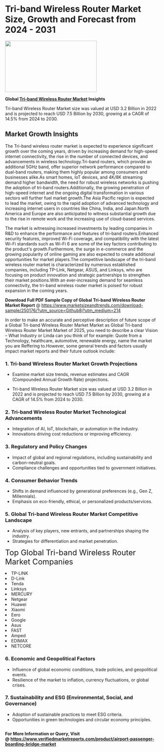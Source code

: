 <H1>Tri-band Wireless Router Market Size, Growth and Forecast from 2024 - 2031</H1><img class="aligncenter size-medium wp-image-584254" src="https://thirdeyenews.in/wp-content/uploads/2024/09/Global-Market-Research-300x168.jpeg" alt="" width="300" height="168" /><p><strong>Global&nbsp;<a href="https://www.marketsizeandtrends.com/download-sample/250176/?utm_source=Github8j?utm_medium=214">Tri-band Wireless Router Market</a> Insights</strong></p><p>Tri-band Wireless Router Market size was valued at USD 3.2 Billion in 2022 and is projected to reach USD 7.5 Billion by 2030, growing at a CAGR of 14.5% from 2024 to 2030.</p><p><h2>Market Growth Insights</h2> <p>The Tri-band wireless router market is expected to experience significant growth over the coming years, driven by increasing demand for high-speed internet connectivity, the rise in the number of connected devices, and advancements in wireless technology.Tri-band routers, which provide an additional 5GHz band, offer superior network performance compared to dual-band routers, making them highly popular among consumers and businesses alike.As smart homes, IoT devices, and 4K/8K streaming demand higher bandwidth, the need for robust wireless networks is pushing the adoption of tri-band routers.Additionally, the growing penetration of high-speed internet and the ongoing digital transformation in various sectors will further fuel market growth.The Asia Pacific region is expected to lead the market, owing to the rapid adoption of advanced technology and increasing internet users in countries like China, India, and Japan.North America and Europe are also anticipated to witness substantial growth due to the rise in remote work and the increasing use of cloud-based services.</p> <p>The market is witnessing increased investments by leading companies in R&D to enhance the performance and features of tri-band routers.Enhanced security features, improved Wi-Fi coverage, and compatibility with the latest Wi-Fi standards such as Wi-Fi 6 are some of the key factors contributing to the product's growth.Furthermore, the surge in e-commerce and the growing popularity of online gaming are also expected to create additional opportunities for market players.The competitive landscape of the tri-band wireless router market is characterized by numerous established companies, including TP-Link, Netgear, ASUS, and Linksys, who are focusing on product innovation and strategic partnerships to strengthen their market positions.With an ever-increasing demand for seamless connectivity, the tri-band wireless router market is poised for robust expansion in the coming years.</p> <p><span class=""><strong>Download Full PDF Sample Copy of Global Tri-band Wireless Router Market Report</strong> @ <a href="https://www.marketsizeandtrends.com/download-sample/250176/?utm_source=Github8j?utm_medium=214" target="_blank">https://www.marketsizeandtrends.com/download-sample/250176/?utm_source=Github8j?utm_medium=214</a></span></p><p>In order to make an accurate and perceptive description of future scope of a Global&nbsp;Tri-band Wireless Router Market Market as Global&nbsp;Tri-band Wireless Router Market Market of 2025, you need to describe a clear Vision &ndash; What Industry or Linda can you think of for example: Quote from a Technology, healthcare, automotive, renewable energy, name the market you are Reffering to.However, some general trends and factors usually impact market reports and their future outlook include:</p><h3>1.&nbsp;<strong>Tri-band Wireless Router Market Growth Projections</strong></h3><ul><li>Examine market size trends, revenue estimates and CAGR (Compounded Annual Growth Rate) projections.</li><li><p>Tri-band Wireless Router Market size was valued at USD 3.2 Billion in 2022 and is projected to reach USD 7.5 Billion by 2030, growing at a CAGR of 14.5% from 2024 to 2030.</p></li></ul><h3>2.&nbsp;<strong>Tri-band Wireless Router Market Technological Advancements</strong></h3><ul><li>Integration of AI, IoT, blockchain, or automation in the industry.</li><li>Innovations driving cost reductions or improving efficiency.</li></ul><h3>3.&nbsp;<strong>Regulatory and Policy Changes</strong></h3><ul><li>Impact of global and regional regulations, including sustainability and carbon-neutral goals.</li><li>Compliance challenges and opportunities tied to government initiatives.</li></ul><h3>4.&nbsp;<strong>Consumer Behavior Trends</strong></h3><ul><li>Shifts in demand influenced by generational preferences (e.g., Gen Z, Millennials).</li><li>Emphasis on eco-friendly, ethical, or personalized products/services.</li></ul><h3>5.&nbsp;<strong>Global Tri-band Wireless Router Market Competitive Landscape</strong></h3><ul><li>Analysis of key players, new entrants, and partnerships shaping the industry.</li><li>Strategies for differentiation and market penetration.</li></ul><p data-pm-slice="1 1 []"><span style="color: inherit; font-family: inherit; font-size: 25px;">Top Global Tri-band Wireless Router Market Companies</span></p><div class="" data-test-id=""><p><li>TP-LINK</li><li> D-Link</li><li> Tenda</li><li> Linksys</li><li> MERCURY</li><li> Netgear</li><li> Huawei</li><li> Xiaomi</li><li> Eero</li><li> Google</li><li> Asus</li><li> FAST</li><li> Amped</li><li> EDIMAX</li><li> NETCORE</li></p></div><h3>6.&nbsp;<strong>Economic and Geopolitical Factors</strong></h3><ul><li>Influence of global economic conditions, trade policies, and geopolitical events.</li><li>Resilience of the market to inflation, currency fluctuations, or global crises.</li></ul><h3>7.&nbsp;<strong>Sustainability and ESG (Environmental, Social, and Governance)</strong></h3><ul><li>Adoption of sustainable practices to meet ESG criteria.</li><li>Opportunities in green technologies and circular economy principles.</li></ul><h2><strong style="font-size: 14px;">For More Information or Query, Visit @&nbsp;</strong><a style="background-color: #ffffff; font-size: 14px;" href="https://www.marketsizeandtrends.com/report/tri-band-wireless-router-market/" target="_blank">https://www.verifiedmarketreports.com/product/airport-passenger-boarding-bridge-market</a></h2>